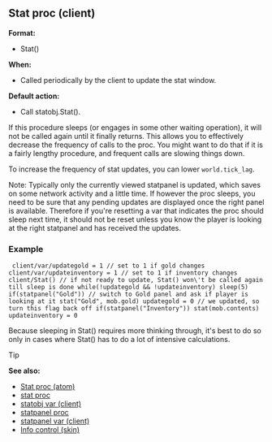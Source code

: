 ## Stat proc (client)

**Format:**
+   Stat()
<!-- -->
**When:**
+   Called periodically by the client to update the stat window.
<!-- -->
**Default action:**
+   Call statobj.Stat().


If this procedure sleeps (or engages in some other waiting
operation), it will not be called again until it finally returns. This
allows you to effectively decrease the frequency of calls to the proc.
You might want to do that if it is a fairly lengthy procedure, and
frequent calls are slowing things down. 

To increase the
frequency of stat updates, you can lower `world.tick_lag`.


Note: Typically only the currently viewed statpanel is updated,
which saves on some network activity and a little time. If however the
proc sleeps, you need to be sure that any pending updates are displayed
once the right panel is available. Therefore if you\'re resetting a var
that indicates the proc should sleep next time, it should not be reset
unless you know the player is looking at the right statpanel and has
received the updates.
### Example

``` dm
 client/var/updategold = 1 // set to 1 if gold changes
client/var/updateinventory = 1 // set to 1 if inventory changes
client/Stat() // if not ready to update, Stat() won\'t be called again
till sleep is done while(!updategold && !updateinventory) sleep(5)
if(statpanel("Gold")) // switch to Gold panel and ask if player is
looking at it stat("Gold", mob.gold) updategold = 0 // we updated, so
turn this flag back off if(statpanel("Inventory")) stat(mob.contents)
updateinventory = 0 
```
 

Because sleeping in Stat()
requires more thinking through, it\'s best to do so only in cases where
Stat() has to do a lot of intensive calculations.

> [!TIP] 
> **See also:**
> +   [Stat proc (atom)](/ref/atom/proc/Stat.md) 
> +   [stat proc](/ref/proc/stat.md) 
> +   [statobj var (client)](/ref/client/var/statobj.md) 
> +   [statpanel proc](/ref/proc/statpanel.md) 
> +   [statpanel var (client)](/ref/client/var/statpanel.md) 
> +   [Info control (skin)](/ref/skin/control/info.md) <!-- -->